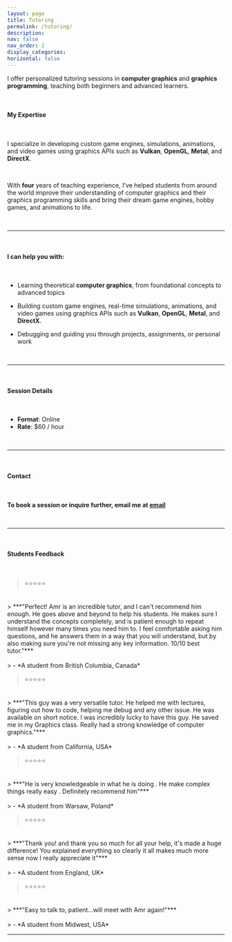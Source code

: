 ```yaml
---
layout: page
title: Tutoring
permalink: /tutoring/
description:
nav: false
nav_order: 2
display_categories:
horizontal: false
---
```


I offer personalized tutoring sessions in **computer graphics** and **graphics programming**, teaching both beginners and advanced learners.

<br>

#### **My Expertise**
<br>

I specialize in developing custom game engines, simulations, animations, and video games using graphics APIs such as **Vulkan**, **OpenGL**, **Metal**, and **DirectX**.

<br>

With **four** years of teaching experience, I’ve helped students from around the world improve their understanding of computer graphics and their graphics programming skills and bring their dream game engines, hobby games, and animations to life.


<br> 

***

<br>

#### **I can help you with:**
<br>

- Learning theoretical **computer graphics**, from foundational concepts to advanced topics

- Building custom game engines, real-time simulations, animations, and video games using graphics APIs such as **Vulkan**, **OpenGL**, **Metal**, and **DirectX**.

- Debugging and guiding you through projects, assignments, or personal work

<br> 

***

<br>

#### **Session Details**
<br>

- **Format**: Online
- **Rate**: $60 / hour

<br>

***

<br> 

#### **Contact**
<br>

**To book a session or inquire further, email me at [email](mailto:amrmhmorsy@gmail.com)**

<br>

***

<br> 

#### **Students Feedback**
<br> 

> ⭐⭐⭐⭐⭐
<br>
> ***"Perfect! Amr is an incredible tutor, and I can't recommend him enough. He goes above and beyond to help his students. He makes sure I understand the concepts completely, and is patient enough to repeat himself however many times you need him to. I feel comfortable asking him questions, and he answers them in a way that you will understand, but by also making sure you're not missing any key information. 10/10 best tutor."***
<br>
<br>
> - *A student from British Columbia, Canada*

<br>

> ⭐⭐⭐⭐⭐
<br>
> ***"This guy was a very versatile tutor. He helped me with lectures, figuring out how to code, helping me debug and any other issue. He was available on short notice. I was incredibly lucky to have this guy. He saved me in my Graphics class.  Really had a strong knowledge of computer graphics."***
<br>
<br>
> - *A student from California, USA*

<br>

> ⭐⭐⭐⭐⭐
<br>
> ***"He is very knowledgeable in what he is doing . He make complex things really easy . Definitely recommend him"***
<br>
<br>
> - *A student from Warsaw, Poland*

<br>

> ⭐⭐⭐⭐⭐
<br>
> ***"Thank you! and thank you so much for all your help, it's made a huge difference! You explained everything so clearly it all makes much more sense now I really appreciate it"***
<br>
<br>
> - *A student from England, UK*

<br>

> ⭐⭐⭐⭐⭐
<br>
> ***"Easy to talk to, patient...will meet with Amr again!"***
<br>
<br>
> - *A student from Midwest, USA*


***
